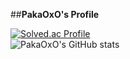 ##**PakaOxO's Profile**

[![Solved.ac Profile](http://mazassumnida.wtf/api/v2/generate_badge?boj=koka)](https://solved.ac/koka/)<br>
![PakaOxO's GitHub stats](https://github-readme-stats.vercel.app/api?username=PakaOxO&show_icons=true&theme=radical)
